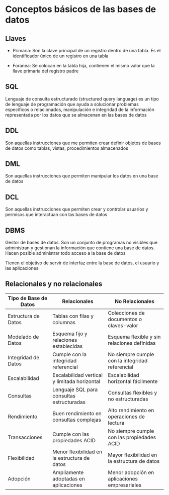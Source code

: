 # Conceptos básicos de las bases de datos

## Llaves

- Primaria: Son la clave principal de un registro dentro de una tabla. Es el identificador único de un registro en una tabla

- Foranea: Se colocan en la tabla hija, contienen el mismo valor que la llave primaria del registro padre

## SQL

Lenguaje de consulta estructurado (structured query language) es un tipo de lenguaje de programación que ayuda a solucionar problemas específicos o relacionados, manipulación e integridad de la información representada por los datos que se almacenan en las bases de datos

## DDL

Son aquellas instrucciones que me permiten crear definir objetos de bases de datos como tablas, vistas, procedimientos almacenados

## DML

Son aquellas instrucciones que permiten manipular los datos en una base de datos

## DCL

Son aquellas instrucciones que permiten crear y controlar usuarios y permisos que interactúan con las bases de datos

## DBMS

Gestor de bases de datos. Son un conjunto de programas no visibles que administran y gestionan la información que contiene una base de datos. Hacen posible administrar todo acceso a la base de datos

Tienen el objetivo de servir de interfaz entre la base de datos, el usuario y las aplicaciones

## Relacionales y no relacionales

| Tipo de Base de Datos | Relacionales                                 | No Relacionales                                 |
| --------------------- | -------------------------------------------- | ----------------------------------------------- |
| Estructura de Datos   | Tablas con filas y columnas                  | Colecciones de documentos o claves-valor        |
| Modelado de Datos     | Esquema fijo y relaciones establecidas       | Esquema flexible y sin relaciones definidas     |
| Integridad de Datos   | Cumple con la integridad referencial         | No siempre cumple con la integridad referencial |
| Escalabilidad         | Escalabilidad vertical y limitada horizontal | Escalabilidad horizontal fácilmente             |
| Consultas             | Lenguaje SQL para consultas estructuradas    | Consultas flexibles y no estructuradas          |
| Rendimiento           | Buen rendimiento en consultas complejas      | Alto rendimiento en operaciones de lectura      |
| Transacciones         | Cumple con las propiedades ACID              | No siempre cumple con las propiedades ACID      |
| Flexibilidad          | Menor flexibilidad en la estructura de datos | Mayor flexibilidad en la estructura de datos    |
| Adopción              | Ampliamente adoptadas en aplicaciones        | Menor adopción en aplicaciones empresariales    |

